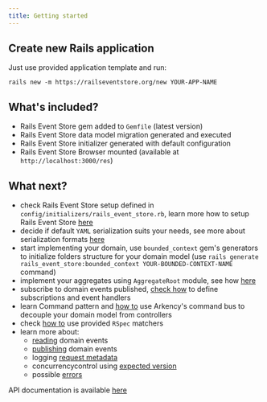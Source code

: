 ```yaml
---
title: Getting started
---
```


## Create new Rails application

Just use provided application template and run:

```
rails new -m https://railseventstore.org/new YOUR-APP-NAME
```

## What's included?

- Rails Event Store gem added to `Gemfile` (latest version)
- Rails Event Store data model migration generated and executed
- Rails Event Store initializer generated with default configuration
- Rails Event Store Browser mounted (available at `http://localhost:3000/res`)

## What next?

- check Rails Event Store setup defined in `config/initializers/rails_event_store.rb`, learn more how to setup Rails Event Store [here](/docs/v2/install)
- decide if default `YAML` serialization suits your needs, see more about serialization formats [here](/docs/v2/mapping_serialization)
- start implementing your domain, use `bounded_context` gem's generators to initialize folders structure for your domain model (use `rails generate rails_event_store:bounded_context YOUR-BOUNDED-CONTEXT-NAME` command)
- implement your aggregates using `AggregateRoot` module, see how [here](/docs/v2/app)
- subscribe to domain events published, [check how](/docs/v2/subscribe) to define subscriptions and event handlers
- learn Command pattern and [how to](/docs/v2/command_bus) use Arkency's command bus to decouple your domain model from controllers
- check [how to](/docs/v2/rspec) use provided `RSpec` matchers
- learn more about:
  - [reading](/docs/v2/read) domain events
  - [publishing](/docs/v2/publish) domain events
  - logging [request metadata](/docs/v2/request_metadata)
  - concurrencycontrol using [expected version](/docs/v2/expected_version)
  - possible [errors](/docs/v2/exceptions)

API documentation is available [here](/docs/v2/api)
